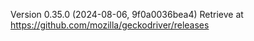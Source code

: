 Version 0.35.0 (2024-08-06, 9f0a0036bea4)
Retrieve at https://github.com/mozilla/geckodriver/releases
